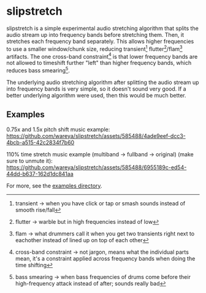 # slipstretch
slipstretch is a simple experimental audio stretching algorithm that splits the audio stream up into frequency bands before stretching them. Then, it stretches each frequency band separately. This allows higher frequencies to use a smaller window/chunk size, reducing transient[^3] flutter[^1]/flam[^2] artifacts. The one cross-band constraint[^4] is that lower frequency bands are not allowed to timeshift further "left" than higher frequency bands, which reduces bass smearing[^5].

[^1]: flutter -> warble but in high frequencies instead of low
[^2]: flam -> what drummers call it when you get two transients right next to eachother instead of lined up on top of each other
[^3]: transient -> when you have click or tap or smash sounds instead of smooth rise/fall
[^4]: cross-band constraint -> not jargon, means what the individual parts mean, it's a constraint applied across frequency bands when doing the time shifting
[^5]: bass smearing -> when bass frequencies of drums come before their high-frequency attack instead of after; sounds really bad

The underlying audio stretching algorithm after splitting the audio stream up into frequency bands is very simple, so it doesn't sound very good. If a better underlying algorithm were used, then this would be much better.

## Examples

0.75x and 1.5x pitch shift music example:
https://github.com/wareya/slipstretch/assets/585488/4ade9eef-dcc3-4bcb-a515-42c2834f7b60

110% time stretch music example (multiband -> fullband -> original) (make sure to unmute it):
https://github.com/wareya/slipstretch/assets/585488/6955189c-ed54-44dd-b637-162d1dc841aa

For more, see the [examples directory](https://github.com/wareya/slipstretch/tree/main/example).
